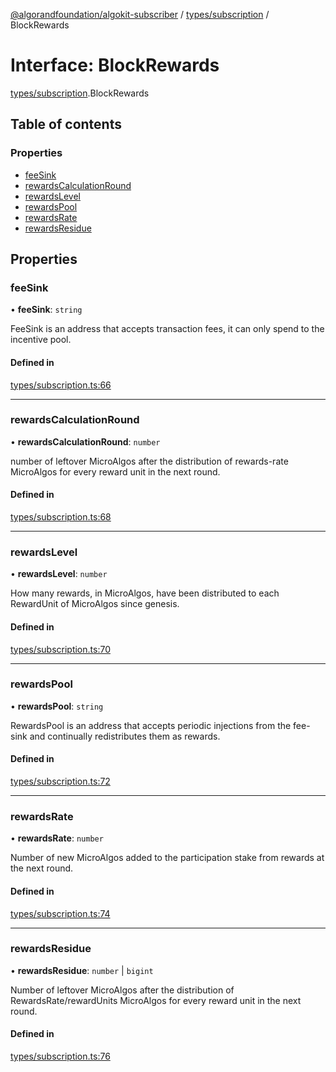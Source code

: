 [@algorandfoundation/algokit-subscriber](../README.md) / [types/subscription](../modules/types_subscription.md) / BlockRewards

# Interface: BlockRewards

[types/subscription](../modules/types_subscription.md).BlockRewards

## Table of contents

### Properties

- [feeSink](types_subscription.BlockRewards.md#feesink)
- [rewardsCalculationRound](types_subscription.BlockRewards.md#rewardscalculationround)
- [rewardsLevel](types_subscription.BlockRewards.md#rewardslevel)
- [rewardsPool](types_subscription.BlockRewards.md#rewardspool)
- [rewardsRate](types_subscription.BlockRewards.md#rewardsrate)
- [rewardsResidue](types_subscription.BlockRewards.md#rewardsresidue)

## Properties

### feeSink

• **feeSink**: `string`

FeeSink is an address that accepts transaction fees, it can only spend to the incentive pool.

#### Defined in

[types/subscription.ts:66](https://github.com/algorandfoundation/algokit-subscriber-ts/blob/main/src/types/subscription.ts#L66)

___

### rewardsCalculationRound

• **rewardsCalculationRound**: `number`

number of leftover MicroAlgos after the distribution of rewards-rate MicroAlgos for every reward unit in the next round.

#### Defined in

[types/subscription.ts:68](https://github.com/algorandfoundation/algokit-subscriber-ts/blob/main/src/types/subscription.ts#L68)

___

### rewardsLevel

• **rewardsLevel**: `number`

How many rewards, in MicroAlgos, have been distributed to each RewardUnit of MicroAlgos since genesis.

#### Defined in

[types/subscription.ts:70](https://github.com/algorandfoundation/algokit-subscriber-ts/blob/main/src/types/subscription.ts#L70)

___

### rewardsPool

• **rewardsPool**: `string`

RewardsPool is an address that accepts periodic injections from the fee-sink and continually redistributes them as rewards.

#### Defined in

[types/subscription.ts:72](https://github.com/algorandfoundation/algokit-subscriber-ts/blob/main/src/types/subscription.ts#L72)

___

### rewardsRate

• **rewardsRate**: `number`

Number of new MicroAlgos added to the participation stake from rewards at the next round.

#### Defined in

[types/subscription.ts:74](https://github.com/algorandfoundation/algokit-subscriber-ts/blob/main/src/types/subscription.ts#L74)

___

### rewardsResidue

• **rewardsResidue**: `number` \| `bigint`

Number of leftover MicroAlgos after the distribution of RewardsRate/rewardUnits MicroAlgos for every reward unit in the next round.

#### Defined in

[types/subscription.ts:76](https://github.com/algorandfoundation/algokit-subscriber-ts/blob/main/src/types/subscription.ts#L76)
